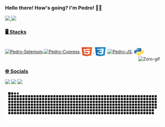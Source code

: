 ### Hello there! How's going? I'm Pedro! 🖖😄

<div>
  <a href="https://github.com/PedroBuarque">
  <img height="180em" src="https://github-readme-stats.vercel.app/api?username=PedroBuarque&show_icons=true&include_all_commits=true&count_private=true&theme=midnight-purple"/>
  <img height="180em" src="https://github-readme-stats.vercel.app/api/top-langs/?username=PedroBuarque&layout=compact&langs_count=7&theme=midnight-purple&count_private=true&hide=makefile"/>
</div>

### 🖥️ Stacks
<div style="display: inline_block"><br>
  <img align="center" alt="Pedro-Selenium" height="30" width="40" src="https://user-images.githubusercontent.com/48021158/282965429-d947c071-8d84-4ac6-b19c-feb75758c309.svg">
  <img align="center" alt="Pedro-Cypress" height="30" width="40" src="https://user-images.githubusercontent.com/48021158/282965383-7290ef39-b3d9-4af7-9de8-2ea65155a938.svg">
  <img align="center" alt="Pedro-HTML" height="30" width="40" src="https://raw.githubusercontent.com/devicons/devicon/master/icons/html5/html5-original.svg">
  <img align="center" alt="Pedro-CSS" height="30" width="40" src="https://raw.githubusercontent.com/devicons/devicon/master/icons/css3/css3-original.svg">
  <img align="center" alt="Pedro-JS" height="30" width="40" src="https://user-images.githubusercontent.com/48021158/282965800-400516fd-4ef9-441a-87e7-a3b47116712b.png">
  <img align="center" alt="Pedro-Python" height="30" width="40" src="https://raw.githubusercontent.com/devicons/devicon/master/icons/python/python-original.svg">
  <img align="right" alt="Zoro-gif" src="https://cdn.discordapp.com/attachments/392497433294143488/877214524829212722/zoro_1.gif">
</div>

#
### 🌐 Socials
<div> 
  <a href="https://www.instagram.com/pedro.buarque/" target="_blank"><img src="https://img.shields.io/badge/-Instagram-%23E4405F?style=for-the-badge&logo=instagram&logoColor=white" target="_blank"></a>
 	<a href="https://www.twitch.tv/paidroca" target="_blank"><img src="https://img.shields.io/badge/Twitch-9146FF?style=for-the-badge&logo=twitch&logoColor=white" target="_blank"></a>
  <a href = "mailto:pedroh.buarque@gmail.com"><img src="https://img.shields.io/badge/-Gmail-%23333?style=for-the-badge&logo=gmail&logoColor=white" target="_blank"></a>
</div>
  
![Snake animation](https://github.com/PedroBuarque/PedroBuarque/blob/output/github-contribution-grid-snake.svg?palette=github-dark)
